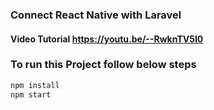 ### Connect React Native with Laravel
#### Video Tutorial https://youtu.be/--RwknTV5I0

### To run this Project follow below steps
```bash
npm install
npm start
```

